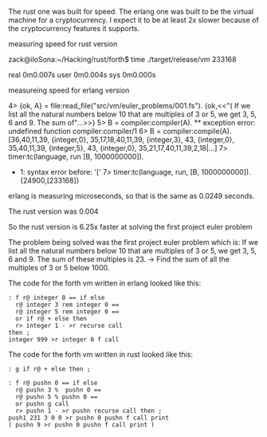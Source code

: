 The rust one was built for speed. The erlang one was built to be the virtual machine for a cryptocurrency. I expect it to be at least 2x slower because of the cryptocurrency features it supports.

measuring speed for rust version

zack@iloSona:~/Hacking/rust/forth$ time ./target/release/vm 
233168

real	0m0.007s
user	0m0.004s
sys	0m0.000s


measureing speed for erlang version

4> {ok, A} = file:read_file("src/vm/euler_problems/001.fs").
{ok,<<"( If we list all the natural numbers below 10 that are multiples of 3 or 5, we get 3, 5, 6 and 9. The sum of"...>>}
5> B = compiler:compiler(A).
** exception error: undefined function compiler:compiler/1
6> B = compiler:compile(A).
[36,40,11,39,
 {integer,0},
 35,17,18,40,11,39,
 {integer,3},
 43,
 {integer,0},
 35,40,11,39,
 {integer,5},
 43,
 {integer,0},
 35,21,17,40,11,39,2,18|...]
7> timer:tc(language, run [B, 1000000000]).
* 1: syntax error before: '['
7> timer:tc(language, run, [B, 1000000000]).
{24900,[233168]}


erlang is measuring microseconds, so that is the same as
0.0249 seconds.

The rust version was
0.004

So the rust version is 6.25x faster at solving the first project euler problem

The problem being solved was the first project euler problem which is:
If we list all the natural numbers below 10 that are multiples of 3 or 5, we get 3, 5, 6 and 9. The sum of these multiples is 23.
-> Find the sum of all the multiples of 3 or 5 below 1000. 

The code for the forth vm written in erlang looked like this:

```
: f r@ integer 0 == if else
  r@ integer 3 rem integer 0 ==
  r@ integer 5 rem integer 0 ==
  or if r@ + else then
  r> integer 1 - >r recurse call 
then ;
integer 999 >r integer 0 f call
```

The code for the forth vm written in rust looked like this:

```
: g if r@ + else then ;

: f r@ pushn 0 == if else
  r@ pushn 3 %  pushn 0 ==
  r@ pushn 5 % pushn 0 ==
  or pushn g call
  r> pushn 1 - >r pushn recurse call then ;
push1 231 3 0 0 >r pushn 0 pushn f call print
( pushn 9 >r pushn 0 pushn f call print )
```